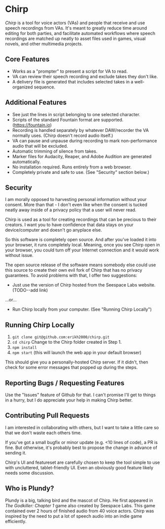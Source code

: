 # Chirp

*Chirp* is a tool for voice actors (VAs) and people that receive and use speech recordings from VAs. It's meant to greatly reduce time around editing for both parties, and facilitate automated workflows where speech recordings are matched up neatly to asset files used in games, visual novels, and other multimedia projects.

## Core Features

* Works as a "prompter" to present a script for VA to read.
* VA can review their speech recording and exclude takes they don't like.
* A delivery file is generated that includes selected takes in a well-organized sequence.

## Additional Features

* See just the lines in script belonging to one selected character.
* Scripts of the standard Fountain format are supported. (https://fountain.io)
* Recording is handled separately by whatever DAW/recorder the VA normally uses. (Chirp doesn't record audio itself.)
* VA can pause and unpause during recording to mark non-performance audio that will be excluded.
* Automatic trimming of silence from takes.
* Marker files for Audacity, Reaper, and Adobe Audition are generated automatically. 
* No installation required. Runs entirely from a web browser.
* Completely private and safe to use. (See "Security" section below.)

## Security

I am morally opposed to harvesting personal information without your consent. More than that - I don't even like when the consent is tucked neatly away inside of a privacy policy that a user will never read.

Chirp is used as a tool for creating recordings that can be precious to their creators. I want you to have confidence that data stays on your device/computer and doesn't go anyplace else.

So this software is completely open source. And after you've loaded it into your browser, it runs completely local. Meaning, once you see Chirp open in your browser, you could turn off your Internet connection and it would work without issue.

The open source release of the software means somebody else could use this source to create their own evil fork of Chirp that has no privacy guarantees. To avoid problems with that, I offer two suggestions:

* Just use the version of Chirp hosted from the Seespace Labs website. (TODO--add link)

...or...

* Run Chirp locally from your computer. (See "Running Chirp Locally")

## Running Chirp Locally

1. `git clone git@github.com:erikh2000/chirp.git`
2. `cd chirp` Change to the Chirp folder created in Step 1.
3. `npm install`
4. `npm start` (this will launch the web app in your default browser)

This should give you a personally-hosted Chirp server. If it didn't, then check for some error messages that popped up during the steps.

## Reporting Bugs / Requesting Features

Use the "Issues" feature of Github for that. I can't promise I'll get to things in a hurry, but I do appreciate your help in making Chirp better.

## Contributing Pull Requests

I am interested in collaborating with others, but I want to take a little care so that we don't waste each others time.

If you've got a small bugfix or minor update (e.g. <10 lines of code), a PR is fine. But otherwise, it's probably best to propose the change in advance of sending it.

Chirp's UI and featureset are carefully chosen to keep the tool simple to use with uncluttered, tablet-friendly UI. Even an obviously good feature likely needs some discussion.

## Who is Plundy?

Plundy is a big, talking bird and the mascot of Chirp. He first appeared in _The Godkiller: Chapter 1_ game also created by Seespace Labs. This game contained over 2 hours of finished audio from 40 voice actors. Chirp was inspired by the need to put a lot of speech audio into an indie game efficiently.
